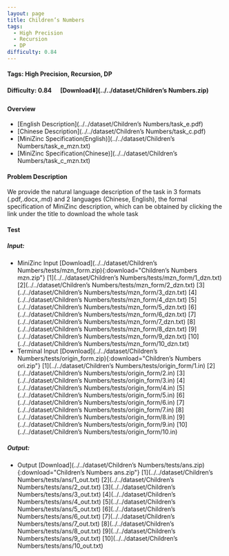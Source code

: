 ```yaml
---
layout: page
title: Children’s Numbers
tags:
  - High Precision
  - Recursion
  - DP
difficulty: 0.84
---
```


#### Tags: High Precision, Recursion, DP
#### Difficulty: 0.84 &nbsp;&nbsp;&nbsp;&nbsp; [Download⬇️](../../dataset/Children’s Numbers.zip)
#### Overview
- [English Description](../../dataset/Children’s Numbers/task_e.pdf)
- [Chinese Description](../../dataset/Children’s Numbers/task_c.pdf)
- [MiniZinc Specification(English)](../../dataset/Children’s Numbers/task_e_mzn.txt)
- [MiniZinc Specification(Chinese)](../../dataset/Children’s Numbers/task_c_mzn.txt)

#### Problem Description
We provide the natural language description of the task in 3 formats (.pdf,.docx,.md) and 2 languages (Chinese, English), the formal specification of MiniZinc description, which can be obtained by clicking the link under the title to download the whole task
#### Test
##### Input:
- MiniZinc Input [Download](../../dataset/Children’s Numbers/tests/mzn_form.zip){:download="Children’s Numbers mzn.zip"} [1](../../dataset/Children’s Numbers/tests/mzn_form/1_dzn.txt) [2](../../dataset/Children’s Numbers/tests/mzn_form/2_dzn.txt) [3](../../dataset/Children’s Numbers/tests/mzn_form/3_dzn.txt) [4](../../dataset/Children’s Numbers/tests/mzn_form/4_dzn.txt) [5](../../dataset/Children’s Numbers/tests/mzn_form/5_dzn.txt) [6](../../dataset/Children’s Numbers/tests/mzn_form/6_dzn.txt) [7](../../dataset/Children’s Numbers/tests/mzn_form/7_dzn.txt) [8](../../dataset/Children’s Numbers/tests/mzn_form/8_dzn.txt) [9](../../dataset/Children’s Numbers/tests/mzn_form/9_dzn.txt) [10](../../dataset/Children’s Numbers/tests/mzn_form/10_dzn.txt) 
- Terminal Input [Download](../../dataset/Children’s Numbers/tests/origin_form.zip){:download="Children’s Numbers ori.zip"} [1](../../dataset/Children’s Numbers/tests/origin_form/1.in) [2](../../dataset/Children’s Numbers/tests/origin_form/2.in) [3](../../dataset/Children’s Numbers/tests/origin_form/3.in) [4](../../dataset/Children’s Numbers/tests/origin_form/4.in) [5](../../dataset/Children’s Numbers/tests/origin_form/5.in) [6](../../dataset/Children’s Numbers/tests/origin_form/6.in) [7](../../dataset/Children’s Numbers/tests/origin_form/7.in) [8](../../dataset/Children’s Numbers/tests/origin_form/8.in) [9](../../dataset/Children’s Numbers/tests/origin_form/9.in) [10](../../dataset/Children’s Numbers/tests/origin_form/10.in) 

##### Output:
- Output [Download](../../dataset/Children’s Numbers/tests/ans.zip){:download="Children’s Numbers ans.zip"} [1](../../dataset/Children’s Numbers/tests/ans/1_out.txt) [2](../../dataset/Children’s Numbers/tests/ans/2_out.txt) [3](../../dataset/Children’s Numbers/tests/ans/3_out.txt) [4](../../dataset/Children’s Numbers/tests/ans/4_out.txt) [5](../../dataset/Children’s Numbers/tests/ans/5_out.txt) [6](../../dataset/Children’s Numbers/tests/ans/6_out.txt) [7](../../dataset/Children’s Numbers/tests/ans/7_out.txt) [8](../../dataset/Children’s Numbers/tests/ans/8_out.txt) [9](../../dataset/Children’s Numbers/tests/ans/9_out.txt) [10](../../dataset/Children’s Numbers/tests/ans/10_out.txt) 

